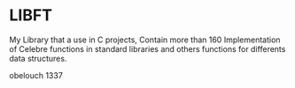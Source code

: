 # LIBFT

My Library that a use in C projects, Contain more than 160 Implementation of Celebre functions in standard libraries and others functions for differents data structures.

obelouch 1337

